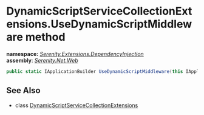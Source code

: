 # DynamicScriptServiceCollectionExtensions.UseDynamicScriptMiddleware method
**namespace:** *[Serenity.Extensions.DependencyInjection](../../README.md#serenity.extensions.dependencyinjection-namespace)*   **assembly**: *[Serenity.Net.Web](../../README.md)*

```csharp
public static IApplicationBuilder UseDynamicScriptMiddleware(this IApplicationBuilder builder)
```

## See Also

* class [DynamicScriptServiceCollectionExtensions](../DynamicScriptServiceCollectionExtensions.md)